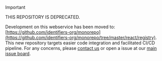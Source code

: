 > [!IMPORTANT]
> THIS REPOSITORY IS DEPRECATED.
>
> Development on this webservice has been moved to: [https://github.com/identifiers-org/monorepo](https://github.com/identifiers-org/monorepo/tree/master/react/registry).
> This new repository targets easier code integration and facilitated CI/CD pipeline. For any concerns, please [contact us](https://docs.identifiers.org/pages/contact) or open a issue at our [main issue board](https://github.com/identifiers-org/identifiers-org.github.io/issues).
